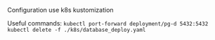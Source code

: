 Configuration use k8s kustomization

Useful commands:
`kubectl port-forward deployment/pg-d 5432:5432`
`kubectl delete -f ./k8s/database_deploy.yaml`
